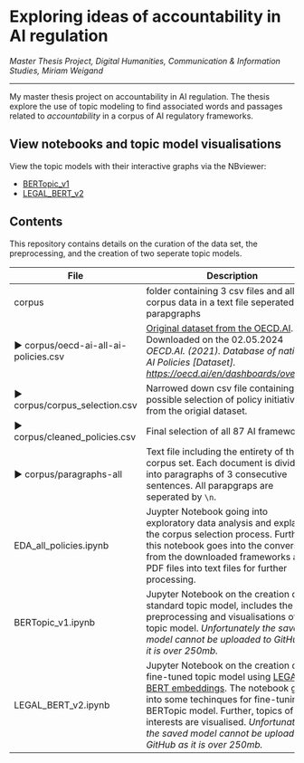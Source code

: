 # Exploring ideas of accountability in AI regulation 

*Master Thesis Project, Digital Humanities, Communication & Information Studies, Miriam Weigand*

---
My master thesis project on accountability in AI regulation. The thesis explore the use of topic modeling to find associated words and passages related to *accountability* in a corpus of AI regulatory frameworks.


## View notebooks and topic model visualisations
View the topic models with their interactive graphs via the NBviewer:

- [BERTopic_v1](https://nbviewer.org/github/v1alina/thesis/blob/main/BERTopic_v1.ipynb)
- [LEGAL_BERT_v2](https://nbviewer.org/github/v1alina/thesis/blob/main/LEGAL_BERT_v2.ipynb)


## Contents

This repository contains details on the curation of the data set, the preprocessing, and the creation of two seperate topic models.


| File | Description |
| -----------| -----------|
| corpus | folder containing 3 csv files and all the corpus data in a text file seperated into parapgraphs |
| ► corpus/oecd-ai-all-ai-policies.csv | [Original dataset from the OECD.AI](https://oecd.ai/en/dashboards/overview). Downloaded on the 02.05.2024 *OECD.AI. (2021). Database of national AI Policies [Dataset]. https://oecd.ai/en/dashboards/overview*|
| ► corpus/corpus_selection.csv | Narrowed down csv file containing possible selection of policy initiatives from the origial dataset. |
| ► corpus/cleaned_policies.csv | Final selection of all 87 AI frameworks. |
| ► corpus/paragraphs-all | Text file including the entirety of the corpus set. Each document is divided into paragraphs of 3 consecutive sentences. All parapgraps are seperated by `\n`.|
|EDA_all_policies.ipynb| Juypter Notebook going into exploratory data analysis and explaining the corpus selection process. Further, this notebook goes into the conversion from the downloaded frameworks as PDF files into text files for further processing. |
| BERTopic_v1.ipynb | Jupyter Notebook on the creation of a standard topic model, includes the preprocessing and visualisations of the topic model. *Unfortunately the saved model cannot be uploaded to GitHub as it is over 250mb.* |
| LEGAL_BERT_v2.ipynb | Jupyter Notebook on the creation of a fine-tuned topic model using [LEGAL-BERT embeddings](https://huggingface.co/nlpaueb/legal-bert-base-uncased). The notebook goes into some techinques for fine-tuning a BERTopic model. Further, topics of interests are visualised. *Unfortunately the saved model cannot be uploaded to GitHub as it is over 250mb.* |

